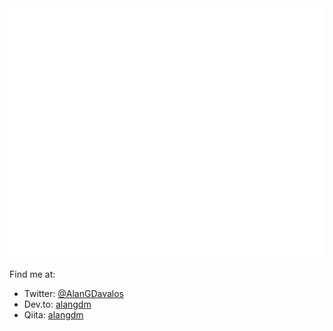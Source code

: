 <img src="header.svg" width="800" height="400" alt="I'm Alan Dávalos, a Mexican Web Developer who speaks Spanish, English, and Japanese. I like creating reusable Web Components and sharing my knowledge to others via articles, podcasts, meetups, etc.">

Find me at:
- Twitter: [@AlanGDavalos](https://twitter.com/AlanGDavalos)
- Dev.to: [alangdm](https://dev.to/alangdm)
- Qiita: [alangdm](https://qiita.com/alangdm)
